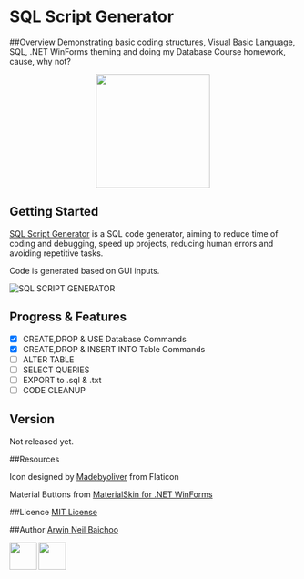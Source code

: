 # SQL Script Generator

##Overview
Demonstrating basic coding structures, Visual Basic Language, SQL, .NET WinForms theming and doing my Database Course homework, cause, why not?

<p align="center">
<img src="https://i.imgflip.com/1aulgw.jpg"  height="200" >
<p/>

## Getting Started
[SQL Script Generator](https://github.com/arwinneil/Why-Write-SQL) is a SQL code generator, aiming to reduce time of coding and debugging, speed up projects, reducing human errors and avoiding repetitive tasks.

Code is generated based on GUI inputs.


![SQL SCRIPT GENERATOR](http://i.imgur.com/Om3HIPH.png)

## Progress & Features

- [x] CREATE,DROP & USE Database Commands
- [x] CREATE,DROP & INSERT INTO Table Commands
- [ ] ALTER TABLE
- [ ] SELECT QUERIES
- [ ] EXPORT to .sql & .txt
- [ ] CODE CLEANUP

## Version
Not released yet.

##Resources

Icon designed by [Madebyoliver](http://www.flaticon.com/authors/madebyoliver) from Flaticon

Material Buttons from [MaterialSkin for .NET WinForms](https://github.com/IgnaceMaes/MaterialSkin) 

##Licence
[MIT License](LICENSE)

##Author
[Arwin Neil Baichoo](https://github.com/arwinneil)

<a href="https://www.linkedin.com/in/arwinneil"><img src="http://image.flaticon.com/icons/svg/179/179330.svg" align="left" height="48" width="48" ></a><a href="https://www.instagram.com/arwinneil/"><img src="http://image.flaticon.com/icons/svg/145/145805.svg" align="left" height="48" width="48" ></a>




